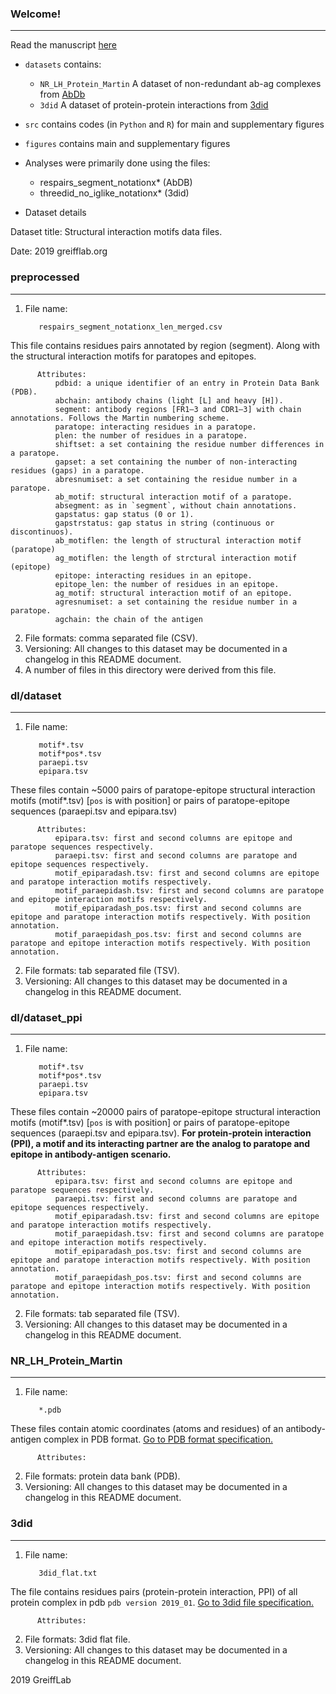 ### Welcome!
***

Read the manuscript [here](https://www.biorxiv.org/content/10.1101/759498v4)

* ```datasets``` contains:
	* ```NR_LH_Protein_Martin``` A dataset of non-redundant ab-ag complexes from [AbDb](http://bioinf.org.uk/abs/abdb/) 
	* ```3did``` A dataset of protein-protein interactions from [3did](https://3did.irbbarcelona.org/)

* ```src``` contains codes (in ```Python``` and ```R```) for main and supplementary figures
* ```figures``` contains main and supplementary figures
* Analyses were primarily done using the files:
	* respairs_segment_notationx* (AbDB)
	* threedid_no_iglike_notationx* (3did)

* Dataset details

Dataset title: Structural interaction motifs data files.

Date: 2019 greifflab.org

### preprocessed
***

1. File name:

          respairs_segment_notationx_len_merged.csv
This file contains residues pairs annotated by region (segment). Along with the structural interaction motifs for paratopes and epitopes. 

          Attributes:
              pdbid: a unique identifier of an entry in Protein Data Bank (PDB).
              abchain: antibody chains (light [L] and heavy [H]).
              segment: antibody regions [FR1–3 and CDR1–3] with chain annotations. Follows the Martin numbering scheme.
              paratope: interacting residues in a paratope.
              plen: the number of residues in a paratope.
              shiftset: a set containing the residue number differences in a paratope. 
              gapset: a set containing the number of non-interacting residues (gaps) in a paratope.
              abresnumiset: a set containing the residue number in a paratope.
              ab_motif: structural interaction motif of a paratope.
              absegment: as in `segment`, without chain annotations.
              gapstatus: gap status (0 or 1).
              gapstrstatus: gap status in string (continuous or discontinuos).
              ab_motiflen: the length of structural interaction motif (paratope)
              ag_motiflen: the length of strctural interaction motif (epitope)
              epitope: interacting residues in an epitope.
              epitope_len: the number of residues in an epitope.
              ag_motif: structural interaction motif of an epitope.
              agresnumiset: a set containing the residue number in a paratope. 
              agchain: the chain of the antigen

2. File formats: comma separated file (CSV).
3. Versioning: All changes to this dataset may be documented in a changelog in this README document.
4. A number of files in this directory were derived from this file.


### dl/dataset
***

1. File name:

          motif*.tsv
          motif*pos*.tsv
          paraepi.tsv
          epipara.tsv
These files contain ~5000 pairs of paratope-epitope structural interaction motifs (motif*.tsv) [`pos` is with position] or pairs of paratope-epitope sequences (paraepi.tsv and epipara.tsv) 

          Attributes:
              epipara.tsv: first and second columns are epitope and paratope sequences respectively.
              paraepi.tsv: first and second columns are paratope and epitope sequences respectively.
              motif_epiparadash.tsv: first and second columns are epitope and paratope interaction motifs respectively.
              motif_paraepidash.tsv: first and second columns are paratope and epitope interaction motifs respectively.
              motif_epiparadash_pos.tsv: first and second columns are epitope and paratope interaction motifs respectively. With position annotation.
              motif_paraepidash_pos.tsv: first and second columns are paratope and epitope interaction motifs respectively. With position annotation.
                           
2. File formats: tab separated file (TSV).
3. Versioning: All changes to this dataset may be documented in a changelog in this README document.

### dl/dataset_ppi
***

1. File name:

          motif*.tsv
          motif*pos*.tsv
          paraepi.tsv
          epipara.tsv
These files contain ~20000 pairs of paratope-epitope structural interaction motifs (motif*.tsv) [`pos` is with position] or pairs of paratope-epitope sequences (paraepi.tsv and epipara.tsv). **For protein-protein interaction (PPI), a motif and its interacting partner are the analog to paratope and epitope in antibody-antigen scenario.** 

          Attributes:
              epipara.tsv: first and second columns are epitope and paratope sequences respectively.
              paraepi.tsv: first and second columns are paratope and epitope sequences respectively.
              motif_epiparadash.tsv: first and second columns are epitope and paratope interaction motifs respectively.
              motif_paraepidash.tsv: first and second columns are paratope and epitope interaction motifs respectively.
              motif_epiparadash_pos.tsv: first and second columns are epitope and paratope interaction motifs respectively. With position annotation.
              motif_paraepidash_pos.tsv: first and second columns are paratope and epitope interaction motifs respectively. With position annotation.
                           
2. File formats: tab separated file (TSV).
3. Versioning: All changes to this dataset may be documented in a changelog in this README document.


### NR\_LH\_Protein_Martin
***

1. File name:

          *.pdb
          
These files contain atomic coordinates (atoms and residues) of an antibody-antigen complex in PDB format.
[Go to PDB format specification.](https://www.wwpdb.org/documentation/file-format-content/format33/sect9.html)

          Attributes:
          
                           
2. File formats: protein data bank (PDB).
3. Versioning: All changes to this dataset may be documented in a changelog in this README document.

### 3did
***

1. File name:

          3did_flat.txt
          
The file contains residues pairs (protein-protein interaction, PPI) of all protein complex in pdb `pdb version 2019_01`.
[Go to 3did file specification.](https://3did.irbbarcelona.org/download.php#flat_files)

          Attributes:
          
                           
2. File formats: 3did flat file.
3. Versioning: All changes to this dataset may be documented in a changelog in this README document.


2019 GreiffLab


